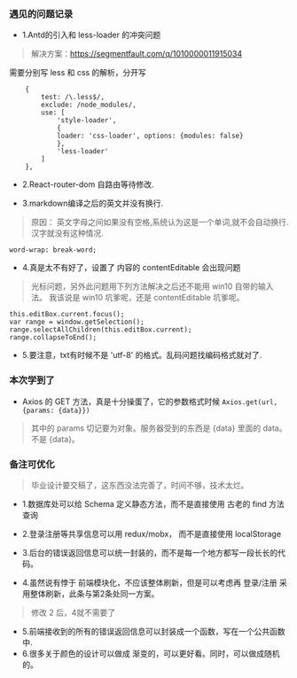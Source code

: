 ### 遇见的问题记录

* 1.Antd的引入和 less-loader 的冲突问题
> 解决方案：https://segmentfault.com/q/1010000011915034

需要分别写 less 和 css 的解析，分开写
```
    {
        test: /\.less$/,
        exclude: /node_modules/,
        use: [
            'style-loader',
            {
            loader: 'css-loader', options: {modules: false}
            },
            'less-loader'
        ]
    },
```

* 2.React-router-dom 自路由等待修改.

* 3.markdown编译之后的英文并没有换行.
> 原因： 英文字母之间如果没有空格,系统认为这是一个单词,就不会自动换行.汉字就没有这种情况.

```
word-wrap: break-word;
```

* 4.真是太不有好了，设置了 内容的 contentEditable 会出现问题
> 光标问题，另外此问题用下列方法解决之后还不能用 win10 自带的输入法。
我该说是  win10 坑爹呢，还是 contentEditable 坑爹呢。

```
this.editBox.current.focus();  
var range = window.getSelection();
range.selectAllChildren(this.editBox.current); 
range.collapseToEnd();
```

* 5.要注意，txt有时候不是 'utf-8' 的格式。乱码问题找编码格式就对了.


### 本次学到了

* Axios 的 GET 方法，真是十分操蛋了，它的参数格式时候   `Axios.get(url, {params: {data}})`
> 其中的 params 切记要为对象。服务器受到的东西是  {data} 里面的 data。不是 {data}。


### 备注可优化
> 毕业设计要交稿了，这东西没法完善了，时间不够，技术太烂。

* 1.数据库处可以给 Schema 定义静态方法，而不是直接使用 古老的 find 方法查询
* 2.登录注册等共享信息可以用 redux/mobx， 而不是直接使用 localStorage
* 3.后台的错误返回信息可以统一封装的，而不是每一个地方都写一段长长的代码。

* 4.虽然说有悖于 前端模块化，不应该整体刷新，但是可以考虑再 登录/注册 采用整体刷新，此条与第2条处同一方案。
> 修改 2 后，4就不需要了

* 5.前端接收到的所有的错误返回信息可以封装成一个函数，写在一个公共函数中.
* 6.很多关于颜色的设计可以做成 渐变的，可以更好看。同时，可以做成随机的。
